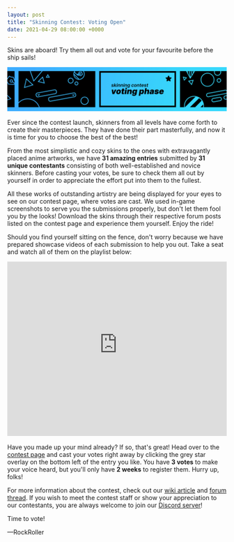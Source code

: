 ```yaml
---
layout: post
title: "Skinning Contest: Voting Open"
date: 2021-04-29 08:00:00 +0000
---
```


Skins are aboard! Try them all out and vote for your favourite before the ship sails!

![](/wiki/shared/news/2021-04-29-skinning-contest-voting-open/skinning_contest_banner_voting.jpg)

Ever since the contest launch, skinners from all levels have come forth to create their masterpieces. They have done their part masterfully, and now it is time for you to choose the best of the best! 

From the most simplistic and cozy skins to the ones with extravagantly placed anime artworks, we have **31 amazing entries** submitted by **31 unique contestants** consisting of both well-established and novice skinners. Before casting your votes, be sure to check them all out by yourself in order to appreciate the effort put into them to the fullest.

All these works of outstanding artistry are being displayed for your eyes to see on our contest page, where votes are cast. We used in-game screenshots to serve you the submissions properly, but don't let them fool you by the looks! Download the skins through their respective forum posts listed on the contest page and experience them yourself. Enjoy the ride!

Should you find yourself sitting on the fence, don't worry because we have prepared showcase videos of each submission to help you out. Take a seat and watch all of them on the playlist below:

<iframe width="100%" height="400" src="https://www.youtube-nocookie.com/embed/videoseries?list=PLA2Nwtxa4WMo7ickjmFkmMWp1WIa7swaS" frameborder="0" allow="autoplay; encrypted-media" allowfullscreen></iframe>

Have you made up your mind already? If so, that's great! Head over to the [contest page](https://osu.ppy.sh/community/contests/126) and cast your votes right away by clicking the grey star overlay on the bottom left of the entry you like. You have **3 votes** to make your voice heard, but you'll only have **2 weeks** to register them. Hurry up, folks!

For more information about the contest, check out our [wiki article](/wiki/Contests/Skinning_Contest) and [forum thread](https://osu.ppy.sh/community/forums/topics/1266342). If you wish to meet the contest staff or show your appreciation to our contestants, you are always welcome to join our [Discord server](https://discord.skinship.xyz)!

Time to vote!

—RockRoller
